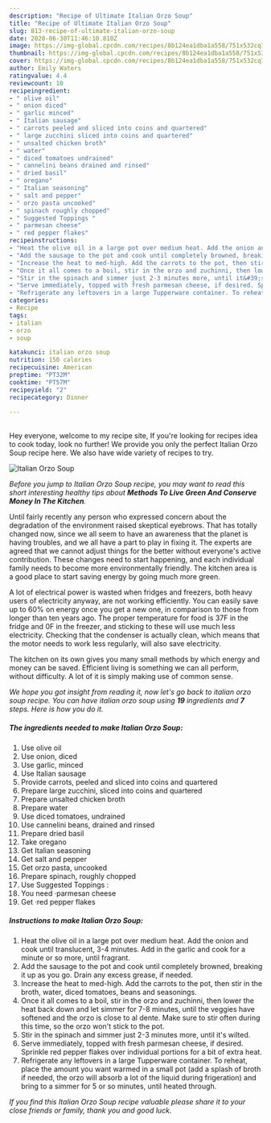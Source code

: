 ```yaml
---
description: "Recipe of Ultimate Italian Orzo Soup"
title: "Recipe of Ultimate Italian Orzo Soup"
slug: 813-recipe-of-ultimate-italian-orzo-soup
date: 2020-06-30T11:46:10.810Z
image: https://img-global.cpcdn.com/recipes/8b124ea1dba1a558/751x532cq70/italian-orzo-soup-recipe-main-photo.jpg
thumbnail: https://img-global.cpcdn.com/recipes/8b124ea1dba1a558/751x532cq70/italian-orzo-soup-recipe-main-photo.jpg
cover: https://img-global.cpcdn.com/recipes/8b124ea1dba1a558/751x532cq70/italian-orzo-soup-recipe-main-photo.jpg
author: Emily Waters
ratingvalue: 4.4
reviewcount: 10
recipeingredient:
- " olive oil"
- " onion diced"
- " garlic minced"
- " Italian sausage"
- " carrots peeled and sliced into coins and quartered"
- " large zucchini sliced into coins and quartered"
- " unsalted chicken broth"
- " water"
- " diced tomatoes undrained"
- " cannelini beans drained and rinsed"
- " dried basil"
- " oregano"
- " Italian seasoning"
- " salt and pepper"
- " orzo pasta uncooked"
- " spinach roughly chopped"
- " Suggested Toppings "
- " parmesan cheese"
- " red pepper flakes"
recipeinstructions:
- "Heat the olive oil in a large pot over medium heat. Add the onion and cook until translucent, 3-4 minutes. Add in the garlic and cook for a minute or so more, until fragrant."
- "Add the sausage to the pot and cook until completely browned, breaking it up as you go. Drain any excess grease, if needed."
- "Increase the heat to med-high. Add the carrots to the pot, then stir in the broth, water, diced tomatoes, beans and seasonings."
- "Once it all comes to a boil, stir in the orzo and zuchinni, then lower the heat back down and let simmer for 7-8 minutes, until the veggies have softened and the orzo is close to al dente. Make sure to stir often during this time, so the orzo won&#39;t stick to the pot."
- "Stir in the spinach and simmer just 2-3 minutes more, until it&#39;s wilted."
- "Serve immediately, topped with fresh parmesan cheese, if desired. Sprinkle red pepper flakes over individual portions for a bit of extra heat."
- "Refrigerate any leftovers in a large Tupperware container. To reheat, place the amount you want warmed in a small pot (add a splash of broth if needed, the orzo will absorb a lot of the liquid during frigeration) and bring to a simmer for 5 or so minutes, until heated through."
categories:
- Recipe
tags:
- italian
- orzo
- soup

katakunci: italian orzo soup 
nutrition: 150 calories
recipecuisine: American
preptime: "PT32M"
cooktime: "PT57M"
recipeyield: "2"
recipecategory: Dinner

---
```

<br>
Hey everyone, welcome to my recipe site, If you're looking for recipes idea to cook today, look no further! We provide you only the perfect Italian Orzo Soup recipe here. We also have wide variety of recipes to try.
<br>


![Italian Orzo Soup](https://img-global.cpcdn.com/recipes/8b124ea1dba1a558/751x532cq70/italian-orzo-soup-recipe-main-photo.jpg)

<i>Before you jump to Italian Orzo Soup recipe, you may want to read this short interesting healthy tips about 
<strong>Methods To Live Green And Conserve Money In The Kitchen</strong>.</i>
</br>

Until fairly recently any person who expressed concern about the degradation of the environment raised skeptical eyebrows. That has totally changed now, since we all seem to have an awareness that the planet is having troubles, and we all have a part to play in fixing it. The experts are agreed that we cannot adjust things for the better without everyone's active contribution. These changes need to start happening, and each individual family needs to become more environmentally friendly. The kitchen area is a good place to start saving energy by going much more green.

A lot of electrical power is wasted when fridges and freezers, both heavy users of electricity anyway, are not working efficiently. You can easily save up to 60% on energy once you get a new one, in comparison to those from longer than ten years ago. The proper temperature for food is 37F in the fridge and 0F in the freezer, and sticking to these will use much less electricity. Checking that the condenser is actually clean, which means that the motor needs to work less regularly, will also save electricity.

The kitchen on its own gives you many small methods by which energy and money can be saved. Efficient living is something we can all perform, without difficulty. A lot of it is simply making use of common sense.


<i>We hope you got insight from reading it, now let's go back to italian orzo soup recipe. You can have italian orzo soup using <strong>19</strong> ingredients and <strong>7</strong> steps. Here is how you do it.
</i>

##### The ingredients needed to make Italian Orzo Soup:

1. Use  olive oil
1. Use  onion, diced
1. Use  garlic, minced
1. Use  Italian sausage
1. Provide  carrots, peeled and sliced into coins and quartered
1. Prepare  large zucchini, sliced into coins and quartered
1. Prepare  unsalted chicken broth
1. Prepare  water
1. Use  diced tomatoes, undrained
1. Use  cannelini beans, drained and rinsed
1. Prepare  dried basil
1. Take  oregano
1. Get  Italian seasoning
1. Get  salt and pepper
1. Get  orzo pasta, uncooked
1. Prepare  spinach, roughly chopped
1. Use  Suggested Toppings :
1. You need  ·parmesan cheese
1. Get  ·red pepper flakes


##### Instructions to make Italian Orzo Soup:

1. Heat the olive oil in a large pot over medium heat. Add the onion and cook until translucent, 3-4 minutes. Add in the garlic and cook for a minute or so more, until fragrant.
1. Add the sausage to the pot and cook until completely browned, breaking it up as you go. Drain any excess grease, if needed.
1. Increase the heat to med-high. Add the carrots to the pot, then stir in the broth, water, diced tomatoes, beans and seasonings.
1. Once it all comes to a boil, stir in the orzo and zuchinni, then lower the heat back down and let simmer for 7-8 minutes, until the veggies have softened and the orzo is close to al dente. Make sure to stir often during this time, so the orzo won&#39;t stick to the pot.
1. Stir in the spinach and simmer just 2-3 minutes more, until it&#39;s wilted.
1. Serve immediately, topped with fresh parmesan cheese, if desired. Sprinkle red pepper flakes over individual portions for a bit of extra heat.
1. Refrigerate any leftovers in a large Tupperware container. To reheat, place the amount you want warmed in a small pot (add a splash of broth if needed, the orzo will absorb a lot of the liquid during frigeration) and bring to a simmer for 5 or so minutes, until heated through.


<i>If you find this Italian Orzo Soup recipe valuable please share it to your close friends or family, thank you and good luck.</i>
